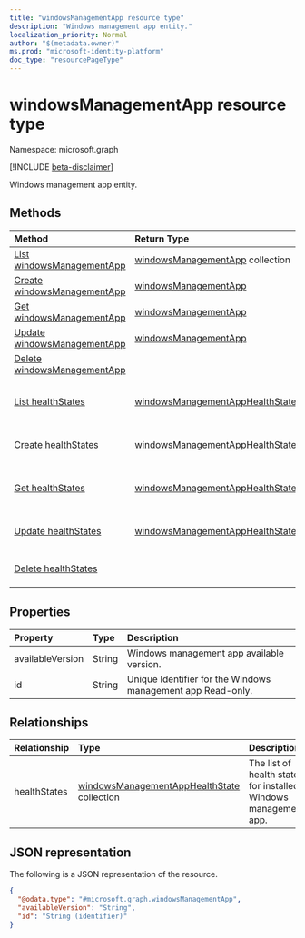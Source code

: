 ```yaml
---
title: "windowsManagementApp resource type"
description: "Windows management app entity."
localization_priority: Normal
author: "$(metadata.owner)"
ms.prod: "microsoft-identity-platform"
doc_type: "resourcePageType"
---
```


# windowsManagementApp resource type

Namespace: microsoft.graph

[!INCLUDE [beta-disclaimer](../../includes/beta-disclaimer.md)]

Windows management app entity.

## Methods

| Method                                                                           | Return Type                                                                               | Description                                                                              |
| :------------------------------------------------------------------------------- | :---------------------------------------------------------------------------------------- | :--------------------------------------------------------------------------------------- |
| [List windowsManagementApp](../api/intune-windowsmanagementapp-list.md)          | [windowsManagementApp](intune-windowsManagementApp.md) collection                         | List properties and relationships of a windowsManagementApp object.                      |
| [Create windowsManagementApp](../api/intune-windowsmanagementapp-create.md)      | [windowsManagementApp](intune-windowsManagementApp.md)                                    | Create a new windowsManagementApp object.                                                |
| [Get windowsManagementApp](../api/intune-windowsmanagementapp-get.md)            | [windowsManagementApp](intune-windowsManagementApp.md)                                    | Read properties and relationships of a windowsManagementApp object.                      |
| [Update windowsManagementApp](../api/intune-windowsmanagementapp-update.md)      | [windowsManagementApp](intune-windowsManagementApp.md)                                    | Update the properties of a windowsManagementApp object.                                  |
| [Delete windowsManagementApp](../api/intune-windowsmanagementapp-delete.md)      |                                                                                           | Delete a windowsManagementApp object.                                                    |
| [List healthStates](../api/intune-windowsmanagementapp-list-healthstates.md)     | [windowsManagementAppHealthState](../resources/intune-windowsmanagementapphealthstate.md) | Get the windowsManagementAppHealthState objects from a healthStates navigation property. |
| [Create healthStates](../api/intune-windowsmanagementapp-post-healthstates.md)   | [windowsManagementAppHealthState](../resources/intune-windowsmanagementapphealthstate.md) | Create a new windowsManagementAppHealthState object.                                     |
| [Get healthStates](../api/intune-windowsmanagementapp-get-healthstates.md)       | [windowsManagementAppHealthState](../resources/intune-windowsmanagementapphealthstate.md) | Read the properties and relationships of a windowsManagementAppHealthState object.       |
| [Update healthStates](../api/intune-windowsmanagementapp-update-healthstates.md) | [windowsManagementAppHealthState](../resources/intune-windowsmanagementapphealthstate.md) | Update the properties of a windowsManagementAppHealthState object.                       |
| [Delete healthStates](../api/intune-windowsmanagementapp-delete-healthstates.md) |                                                                                           | Delete a windowsManagementAppHealthState object.                                         |

## Properties

| Property         | Type   | Description                                                 |
| :--------------- | :----- | :---------------------------------------------------------- |
| availableVersion | String | Windows management app available version.                   |
| id               | String | Unique Identifier for the Windows management app Read-only. |

## Relationships

| Relationship | Type                                                                                          | Description                                                     |
| :----------- | :-------------------------------------------------------------------------------------------- | :-------------------------------------------------------------- |
| healthStates | [windowsManagementAppHealthState](../resources/windowsmanagementapphealthstate.md) collection | The list of health states for installed Windows management app. |

## JSON representation

The following is a JSON representation of the resource.

<!-- {
  "blockType": "resource",
  "keyProperty": "id",
  "@odata.type": "microsoft.graph.windowsManagementApp",
  "baseType": "microsoft.graph.entity",
  "openType": False
}
-->

```json
{
  "@odata.type": "#microsoft.graph.windowsManagementApp",
  "availableVersion": "String",
  "id": "String (identifier)"
}
```